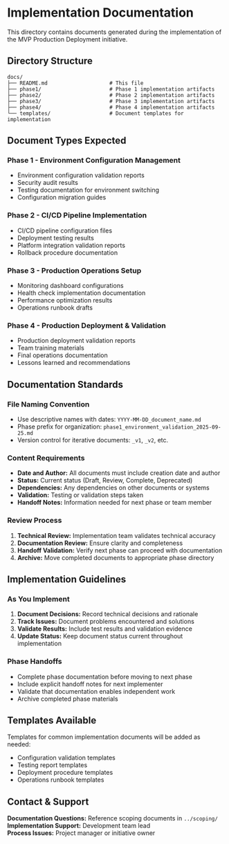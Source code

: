 # Implementation Documentation

This directory contains documents generated during the implementation of the MVP Production Deployment initiative.

## Directory Structure

```
docs/
├── README.md                    # This file
├── phase1/                      # Phase 1 implementation artifacts
├── phase2/                      # Phase 2 implementation artifacts  
├── phase3/                      # Phase 3 implementation artifacts
├── phase4/                      # Phase 4 implementation artifacts
└── templates/                   # Document templates for implementation
```

## Document Types Expected

### Phase 1 - Environment Configuration Management
- Environment configuration validation reports
- Security audit results
- Testing documentation for environment switching
- Configuration migration guides

### Phase 2 - CI/CD Pipeline Implementation  
- CI/CD pipeline configuration files
- Deployment testing results
- Platform integration validation reports
- Rollback procedure documentation

### Phase 3 - Production Operations Setup
- Monitoring dashboard configurations
- Health check implementation documentation
- Performance optimization results
- Operations runbook drafts

### Phase 4 - Production Deployment & Validation
- Production deployment validation reports
- Team training materials
- Final operations documentation
- Lessons learned and recommendations

## Documentation Standards

### File Naming Convention
- Use descriptive names with dates: `YYYY-MM-DD_document_name.md`
- Phase prefix for organization: `phase1_environment_validation_2025-09-25.md`
- Version control for iterative documents: `_v1`, `_v2`, etc.

### Content Requirements
- **Date and Author:** All documents must include creation date and author
- **Status:** Current status (Draft, Review, Complete, Deprecated)
- **Dependencies:** Any dependencies on other documents or systems
- **Validation:** Testing or validation steps taken
- **Handoff Notes:** Information needed for next phase or team member

### Review Process
1. **Technical Review:** Implementation team validates technical accuracy
2. **Documentation Review:** Ensure clarity and completeness
3. **Handoff Validation:** Verify next phase can proceed with documentation
4. **Archive:** Move completed documents to appropriate phase directory

## Implementation Guidelines

### As You Implement
1. **Document Decisions:** Record technical decisions and rationale
2. **Track Issues:** Document problems encountered and solutions
3. **Validate Results:** Include test results and validation evidence
4. **Update Status:** Keep document status current throughout implementation

### Phase Handoffs
- Complete phase documentation before moving to next phase
- Include explicit handoff notes for next implementer
- Validate that documentation enables independent work
- Archive completed phase materials

## Templates Available

Templates for common implementation documents will be added as needed:
- Configuration validation templates
- Testing report templates  
- Deployment procedure templates
- Operations runbook templates

## Contact & Support

**Documentation Questions:** Reference scoping documents in `../scoping/`  
**Implementation Support:** Development team lead  
**Process Issues:** Project manager or initiative owner